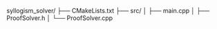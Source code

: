 syllogism_solver/
├── CMakeLists.txt
├── src/
│   ├── main.cpp
│   ├── ProofSolver.h
│   └── ProofSolver.cpp